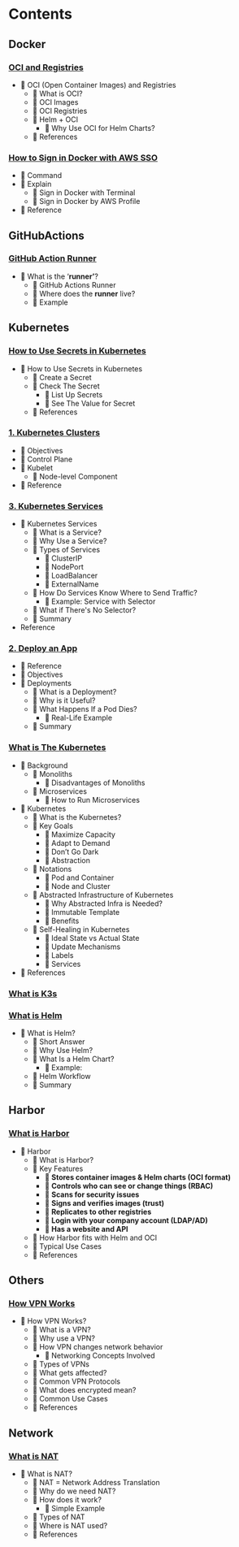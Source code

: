 # Contents
## Docker
### [OCI and Registries]([Docker]%20OCI%20and%20Registries.md)
- 💚 OCI (Open Container Images) and Registries
   - 💛 What is OCI?
   - 💛 OCI Images
   - 💛 OCI Registries
   - 💛 Helm + OCI
      - 🤍 Why Use OCI for Helm Charts?
   - 💛 References


### [How to Sign in Docker with AWS SSO]([Docker]%20How%20to%20Sign%20in%20Docker%20with%20AWS%20SSO.md)
- 💚 Command
- 💚 Explain
   - 💛 Sign in Docker with Terminal
   - 💛 Sign in Docker by AWS Profile
- 💚 Reference
## GitHubActions
### [GitHub Action Runner]([GitHubActions]%20GitHub%20Action%20Runner.md)
- 💚 What is the ‘**runner’**?
   - 💛 GitHub Actions Runner
   - 💛 Where does the **runner** live?
   - 💛 Example

## Kubernetes
### [How to Use Secrets in Kubernetes](https://github.com/eeeemune/Infra-Notes/blob/main/-/[Kubernetes]%20How%20to%20Use%20Secrets%20in%20Kubernetes.md)
- 💚 How to Use Secrets in Kubernetes
   - 💛 Create a Secret
   - 💛 Check The Secret
      - 🤍 List Up Secrets
      - 🤍 See The Value for Secret
   - 💛 References

### [1. Kubernetes Clusters]([Kubernetes]%201.%20Kubernetes%20Clusters.md)
- 💚 Objectives
- 💚 Control Plane
- 💚 Kubelet
   - 💛 Node-level Component
- 💚 Reference


### [3. Kubernetes Services]([Kubernetes]%203.%20Kubernetes%20Services.md)
- 💚 Kubernetes Services
   - 💛 What is a Service?
   - 💛 Why Use a Service?
   - 💛 Types of Services
      - 🤍 ClusterIP
      - 🤍 NodePort
      - 🤍 LoadBalancer
      - 🤍 ExternalName
   - 💛 How Do Services Know Where to Send Traffic?
      - 🤍 Example: Service with Selector
   - 💛 What if There's No Selector?
   - 🤍 Summary
- Reference


### [2. Deploy an App]([Kubernetes]%202.%20Deploy%20an%20App.md)
- 💚 Reference
- 💚 Objectives
- 💚 Deployments
   - 💛 What is a Deployment?
   - 💛 Why is it Useful?
   - 💛 What Happens If a Pod Dies?
      - 🤍 Real-Life Example
   - 💛 Summary


### [What is The Kubernetes]([Kubernetes]%20What%20is%20The%20Kubernetes.md)
- 💚 Background
   - 💛 Monoliths
      - 🤍 Disadvantages of Monoliths
   - 💛 Microservices
      - 🤍 How to Run Microservices
- 💚 Kubernetes
   - 💛 What is the Kubernetes?
   - 💛 Key Goals
      - 🤍 Maximize Capacity
      - 🤍 Adapt to Demand
      - 🤍 Don’t Go Dark
      - 🤍 Abstraction
   - 💛 Notations
      - 🤍 Pod and Container
      - 🤍 Node and Cluster
   - 💛 Abstracted Infrastructure of Kubernetes
      - 🤍 Why Abstracted Infra is Needed?
      - 🤍 Immutable Template
      - 🤍 Benefits
   - 💛 Self-Healing in Kubernetes
      - 🤍 Ideal State vs Actual State
      - 🤍 Update Mechanisms
      - 🤍 Labels
      - 🤍 Services
- 💚 References


### [What is K3s]([Kubernetes]%20What%20is%20K3s.md)


### [What is Helm]([Kubernetes]%20What%20is%20Helm.md)
- 💚 What is Helm?
   - 💛 Short Answer
   - 💛 Why Use Helm?
   - 💛 What Is a Helm Chart?
      - 🤍 Example:
   - 💛 Helm Workflow
   - 🤍 Summary
## Harbor
### [What is Harbor]([Harbor]%20What%20is%20Harbor.md)
- 💚 Harbor
   - 💛 What is Harbor?
   - 💛 Key Features
      - 🤍 **Stores container images & Helm charts (OCI format)**
      - 🤍 **Controls who can see or change things (RBAC)**
      - 🤍 **Scans for security issues**
      - 🤍 **Signs and verifies images (trust)**
      - 🤍 **Replicates to other registries**
      - 🤍 **Login with your company account (LDAP/AD)**
      - 🤍 **Has a website and API**
   - 💛 How Harbor fits with Helm and OCI
   - 💛 Typical Use Cases
   - 💛 References
## Others
### [How VPN Works](https://github.com/eeeemune/Infra-Notes/blob/main/-/[Others]%20How%20VPN%20Works.md)
- 💚 How VPN Works?
   - 💛 What is a VPN?
   - 💛 Why use a VPN?
   - 💛 How VPN changes network behavior
      - 🤍 Networking Concepts Involved
   - 💛 Types of VPNs
   - 💛 What gets affected?
   - 💛 Common VPN Protocols
   - 💛 What does encrypted mean?
   - 💛 Common Use Cases
   - 💛 References
## Network
### [What is NAT](https://github.com/eeeemune/Infra-Notes/blob/main/-/[Network]%20What%20is%20NAT.md)
- 💚 What is NAT?
   - 💛 NAT = Network Address Translation
   - 💛 Why do we need NAT?
   - 💛 How does it work?
      - 🤍 Simple Example
   - 💛 Types of NAT
   - 💛 Where is NAT used?
   - 💛 References
